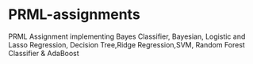 # PRML-assignments
PRML Assignment implementing Bayes Classifier, Bayesian, Logistic and Lasso Regression, Decision Tree,Ridge Regression,SVM, Random Forest Classifier &amp; AdaBoost
